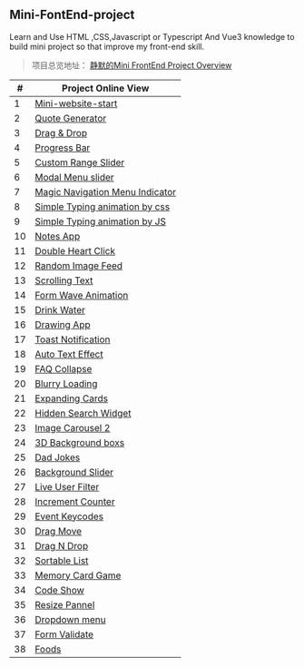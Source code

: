## Mini-FontEnd-project

Learn and Use HTML ,CSS,Javascript or Typescript And Vue3 knowledge to build mini project so that improve my front-end skill.

> 项目总览地址： [静默的Mini FrontEnd Project Overview](https://q10viking.github.io/minifrontendproject/01%20%E9%A1%B9%E7%9B%AE%E5%88%97%E8%A1%A8.html)



| #    | Project Online View                                          |
| ---- | ------------------------------------------------------------ |
| 1    | [Mini-website-start](https://q10viking.github.io/Mini-FrontEnd-project/01%20mini-website/) |
| 2    | [Quote Generator](https://q10viking.github.io/Mini-FrontEnd-project/04%20quote/) |
| 3    | [Drag & Drop](https://q10viking.github.io/Mini-FrontEnd-project/05%20drag%20and%20drop%20project/) |
| 4    | [Progress Bar](https://q10viking.github.io/Mini-FrontEnd-project/06%20progress/) |
| 5    | [Custom Range Slider](https://q10viking.github.io/Mini-FrontEnd-project/07%20custom%20range%20slider/) |
| 6    | [Modal Menu slider](https://q10viking.github.io/Mini-FrontEnd-project/08%20modal%20menu%20slider/) |
| 7    | [Magic Navigation Menu Indicator](https://q10viking.github.io/Mini-FrontEnd-project/09%20Magic%20Navigation%20Menu%20Indicator/) |
| 8    | [Simple Typing animation by css](https://q10viking.github.io/Mini-FrontEnd-project/10%20Simple%20Typing%20animation/) |
| 9    | [Simple Typing animation by JS](https://q10viking.github.io/Mini-FrontEnd-project/11%20Simple%20Typing%20animation%20by%20js/) |
| 10   | [Notes App](https://q10viking.github.io/Mini-FrontEnd-project/12%20Notes%20App/) |
| 11   | [Double Heart Click](https://q10viking.github.io/Mini-FrontEnd-project/13%20Double%20heart%20click/) |
| 12   | [Random Image Feed](https://q10viking.github.io/Mini-FrontEnd-project/14%20Random%20Image%20Feed/) |
| 13   | [Scrolling Text](https://q10viking.github.io/Mini-FrontEnd-project/15%20Scrolling%20Text/) |
| 14   | [Form Wave Animation](https://q10viking.github.io/Mini-FrontEnd-project/16%20Form%20Wave%20Animation/) |
| 15   | [Drink Water](https://q10viking.github.io/Mini-FrontEnd-project/17%20Drink%20Water/) |
| 16   | [Drawing App](https://q10viking.github.io/Mini-FrontEnd-project/18%20Drawing%20App/) |
| 17   | [Toast Notification](https://q10viking.github.io/Mini-FrontEnd-project/19%20Toast%20Notification/) |
| 18   | [Auto Text Effect](https://q10viking.github.io/Mini-FrontEnd-project/20%20Auto%20Text%20Effect/) |
| 19   | [FAQ Collapse](https://q10viking.github.io/Mini-FrontEnd-project/21%20FAQ%20Collapse/) |
| 20   | [Blurry Loading](https://q10viking.github.io/Mini-FrontEnd-project/22%20Blurry%20Loading/) |
| 21   | [Expanding Cards](https://q10viking.github.io/Mini-FrontEnd-project/24%20Expanding%20Cards/dist/) |
| 22   | [Hidden Search Widget](https://q10viking.github.io/Mini-FrontEnd-project/25%20Hidden%20Search%20Widget/dist/) |
| 23   | [Image Carousel 2](https://q10viking.github.io/Mini-FrontEnd-project/27%20Image%20Carousel%202/dist/) |
| 24   | [3D Background boxs](https://q10viking.github.io/Mini-FrontEnd-project/29%203D%20Background%20Boxs/dist/index.html) |
| 25   | [Dad Jokes](https://q10viking.github.io/Mini-FrontEnd-project/30%20Dad%20Jokes/dist/) |
| 26   | [Background Slider](https://q10viking.github.io/Mini-FrontEnd-project/31%20Background%20slider/vanilla/dist/) |
| 27   | [Live User Filter](https://q10viking.github.io/Mini-FrontEnd-project/32%20Live%20User%20Filter/vanilla/dist/) |
| 28   | [Increment Counter](https://q10viking.github.io/Mini-FrontEnd-project/33%20Increment%20Counter/vite-project/dist/) |
| 29   | [Event Keycodes](https://q10viking.github.io/Mini-FrontEnd-project/34%20Event%20KeyCodes/vite-project/dist/) |
| 30   | [Drag Move](https://q10viking.github.io/Mini-FrontEnd-project/36%20Drag%20Move/vanilla/dist/) |
| 31   | [Drag N Drop](https://q10viking.github.io/Mini-FrontEnd-project/35%20Drag%20N%20Drop/vanilla/dist/) |
| 32   | [Sortable List](https://q10viking.github.io/Mini-FrontEnd-project/37%20Sortable%20List/vite-project/dist/) |
| 33   | [Memory Card Game](https://q10viking.github.io/Mini-FrontEnd-project/38%20Memory%20Card%20Game/vite-project/dist/) |
| 34   | [Code Show](https://q10viking.github.io/Mini-FrontEnd-project/39%20valentine/vanilla/dist/) |
| 35   | [Resize Pannel](https://q10viking.github.io/Mini-FrontEnd-project/40%20resize%20panel/vanilla/dist/) |
| 36   | [Dropdown menu](https://q10viking.github.io/Mini-FrontEnd-project/42%20dropdown%20menu/dist/#/) |
| 37   | [Form Validate](https://q10viking.github.io/Mini-FrontEnd-project/43%20form%20validator/dist/) |
| 38   | [Foods](https://q10viking.github.io/Mini-FrontEnd-project/44%20foods/dist/)                                                    |



